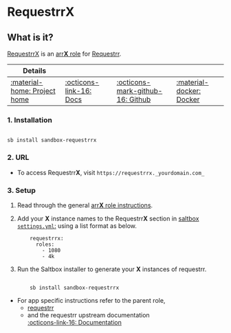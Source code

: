 # Requestrr**X**

## What is it?

[RequestrrX](https://github.com/darkalfx/requestrr) is an [arr**X** role](arrx.md) for [Requestrr](/../sandbox/apps/requestrr.md).

| Details     |             |             |             |
|-------------|-------------|-------------|-------------|
| [:material-home: Project home ](https://github.com/darkalfx/requestrr) | [:octicons-link-16: Docs](https://github.com/darkalfx/requestrr/wiki) | [:octicons-mark-github-16: Github](https://github.com/darkalfx/requestrr) | [:material-docker: Docker ](https://hub.docker.com/r/hotio/requestrr)|

### 1. Installation

``` shell

sb install sandbox-requestrrx

```

### 2. URL

- To access Requestrr**X**, visit `https://requestrrx._yourdomain.com_`

### 3. Setup

1. Read through the general [arr**X** role instructions](arrx.md).

2. Add your **X** instance names to the Requestrr**X** section in [saltbox `settings.yml`:](/settings.md) using a list format as below.

    ``` { .yaml }
        requestrrx:
          roles:
            - 1080
            - 4k
    ```

3. Run the Saltbox installer to generate your **X** instances of requestrr.

      ``` { .shell }

          sb install sandbox-requestrrx

      ```

- For app specific instructions refer to the parent role,
     - [requestrr](/../sandbox/apps/requestrr.md)<Br/>
     - and the requestrr upstream documentation <BR/>
       [:octicons-link-16: Documentation ](https://github.com/darkalfx/requestrr/wiki)
